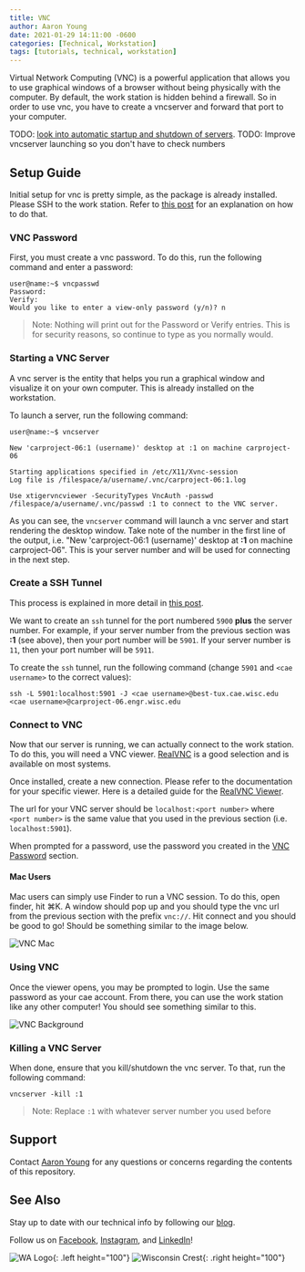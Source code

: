 ```yaml
---
title: VNC
author: Aaron Young
date: 2021-01-29 14:11:00 -0600
categories: [Technical, Workstation]
tags: [tutorials, technical, workstation]
---
```


Virtual Network Computing (VNC) is a powerful application that allows you to use graphical windows of a browser without being physically with the computer. By default, the work station is hidden behind a firewall. So in order to use vnc, you have to create a vncserver and forward that port to your computer.

TODO: [look into automatic startup and shutdown of servers](https://askubuntu.com/questions/581979/ubuntu-14-10-multiple-simultaneous-independent-remote-desktop-like-connection).
TODO: Improve vncserver launching so you don't have to check numbers

## Setup Guide

Initial setup for vnc is pretty simple, as the package is already installed. Please SSH to the work station. Refer to [this post](/posts/ssh) for an explanation on how to do that.

### VNC Password

First, you must create a vnc password. To do this, run the following command and enter a password:
```console
user@name:~$ vncpasswd
Password:
Verify:
Would you like to enter a view-only password (y/n)? n
```
> Note: Nothing will print out for the Password or Verify entries. This is for security reasons, so continue to type as you normally would.

### Starting a VNC Server

A vnc server is the entity that helps you run a graphical window and visualize it on your own computer. This is already installed on the workstation. 

To launch a server, run the following command:
```console
user@name:~$ vncserver

New 'carproject-06:1 (username)' desktop at :1 on machine carproject-06

Starting applications specified in /etc/X11/Xvnc-session
Log file is /filespace/a/username/.vnc/carproject-06:1.log

Use xtigervncviewer -SecurityTypes VncAuth -passwd /filespace/a/username/.vnc/passwd :1 to connect to the VNC server.
```

As you can see, the `vncserver` command will launch a vnc server and start rendering the desktop window. Take note of the number in the first line of the output, i.e. "New 'carproject-06:1 (username)' desktop at **:1** on machine carproject-06". This is your server number and will be used for connecting in the next step.

### Create a SSH Tunnel

This process is explained in more detail in [this post](/posts/ssh). 

We want to create an `ssh` tunnel for the port numbered `5900` **plus** the server number. For example, if your server number from the previous section was **:1** (see above), then your port number will be `5901`. If your server number is `11`, then your port number will be `5911`.

To create the `ssh` tunnel, run the following command (change `5901` and `<cae username>` to the correct values):
```shell
ssh -L 5901:localhost:5901 -J <cae username>@best-tux.cae.wisc.edu <cae username>@carproject-06.engr.wisc.edu
```

### Connect to VNC

Now that our server is running, we can actually connect to the work station. To do this, you will need a VNC viewer. [RealVNC](https://www.realvnc.com/en/connect/download/viewer/) is a good selection and is available on most systems.

Once installed, create a new connection. Please refer to the documentation for your specific viewer. Here is a detailed guide for the [RealVNC Viewer](https://devanswers.co/install-vnc-ubuntu-18-04-windows-mac-linux/#VNC-Viewer-on-Windows-and-MacOS).

The url for your VNC server should be `localhost:<port number>` where `<port number>` is the same value that you used in the previous section (i.e. `localhost:5901`).

When prompted for a password, use the password you created in the [VNC Password](#vnc-password) section.

#### Mac Users

Mac users can simply use Finder to run a VNC session. To do this, open finder, hit ⌘K. A window should pop up and you should type the vnc url from the previous section with the prefix `vnc://`. Hit connect and you should be good to go! Should be something similar to the image below.

![VNC Mac](/assets/img/workstation/vnc_mac.png)

### Using VNC

Once the viewer opens, you may be prompted to login. Use the same password as your cae account. From there, you can use the work station like any other computer! You should see something similar to this.

![VNC Background](/assets/img/workstation/vnc_background.png)

### Killing a VNC Server

When done, ensure that you kill/shutdown the vnc server. To that, run the following command:
```shell
vncserver -kill :1
```
> Note: Replace `:1` with whatever server number you used before

## Support

Contact [Aaron Young](mailto:aryoung5@wisc.edu) for any questions or concerns regarding the contents of this repository.

## See Also

Stay up to date with our technical info by following our [blog](https://www.wisconsinautonomous.org/blog).

Follow us on [Facebook](https://www.facebook.com/wisconsinautonomous/), [Instagram](https://www.instagram.com/wisconsinautonomous/), and [LinkedIn](https://www.linkedin.com/company/wisconsin-autonomous/about/)!

![WA Logo](/assets/img/logos/wa-white.png){: .left height="100"}
![Wisconsin Crest](/assets/img/logos/uw-crest.png){: .right height="100"}